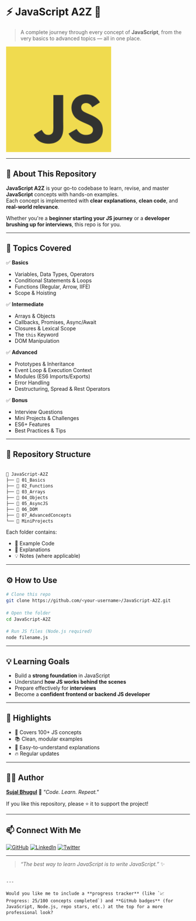
# ⚡ JavaScript A2Z 🚀

> A complete journey through every concept of **JavaScript**, from the very basics to advanced topics — all in one place.

![JavaScript Banner](https://raw.githubusercontent.com/github/explore/main/topics/javascript/javascript.png)

---

## 📘 About This Repository

**JavaScript A2Z** is your go-to codebase to learn, revise, and master **JavaScript** concepts with hands-on examples.  
Each concept is implemented with **clear explanations**, **clean code**, and **real-world relevance**.

Whether you're a **beginner starting your JS journey** or a **developer brushing up for interviews**, this repo is for you.

---

## 🧠 Topics Covered

✅ **Basics**
- Variables, Data Types, Operators  
- Conditional Statements & Loops  
- Functions (Regular, Arrow, IIFE)  
- Scope & Hoisting  

✅ **Intermediate**
- Arrays & Objects  
- Callbacks, Promises, Async/Await  
- Closures & Lexical Scope  
- The `this` Keyword  
- DOM Manipulation  

✅ **Advanced**
- Prototypes & Inheritance  
- Event Loop & Execution Context  
- Modules (ES6 Imports/Exports)  
- Error Handling  
- Destructuring, Spread & Rest Operators  

✅ **Bonus**
- Interview Questions  
- Mini Projects & Challenges  
- ES6+ Features  
- Best Practices & Tips  

---

## 📂 Repository Structure

```

📁 JavaScript-A2Z
├── 📘 01_Basics
├── 📗 02_Functions
├── 📙 03_Arrays
├── 📕 04_Objects
├── 📘 05_AsyncJS
├── 📗 06_DOM
├── 📙 07_AdvancedConcepts
└── 📁 MiniProjects

````

Each folder contains:
- 📄 Example Code  
- 📝 Explanations  
- 💡 Notes (where applicable)

---

## ⚙️ How to Use

```bash
# Clone this repo
git clone https://github.com/<your-username>/JavaScript-A2Z.git

# Open the folder
cd JavaScript-A2Z

# Run JS files (Node.js required)
node filename.js
````

---

## 💡 Learning Goals

* Build a **strong foundation** in JavaScript
* Understand **how JS works behind the scenes**
* Prepare effectively for **interviews**
* Become a **confident frontend or backend JS developer**

---

## 🌟 Highlights

* 🧩 Covers 100+ JS concepts
* 📚 Clean, modular examples
* 💬 Easy-to-understand explanations
* 🔥 Regular updates

---

## 🧑‍💻 Author

**[Sujal Bhugul](https://github.com/Sujal2308)**
💬 *"Code. Learn. Repeat."*

If you like this repository, please ⭐ it to support the project!

---

## 📫 Connect With Me

[![GitHub](https://img.shields.io/badge/GitHub-%2312100E.svg?\&style=for-the-badge\&logo=github\&logoColor=white)](https://github.com/Sujal2308)
[![LinkedIn](https://img.shields.io/badge/LinkedIn-%230077B5.svg?\&style=for-the-badge\&logo=linkedin\&logoColor=white)]([your-linkedin-url](https://www.linkedin.com/in/sujal23/))
[![Twitter](https://img.shields.io/badge/Twitter-%231DA1F2.svg?\&style=for-the-badge\&logo=twitter\&logoColor=white)](your-twitter-url)

---

> *“The best way to learn JavaScript is to write JavaScript.”* ✨

```

---

Would you like me to include a **progress tracker** (like `📈 Progress: 25/100 concepts completed`) and **GitHub badges** (for JavaScript, Node.js, repo stars, etc.) at the top for a more professional look?
```
